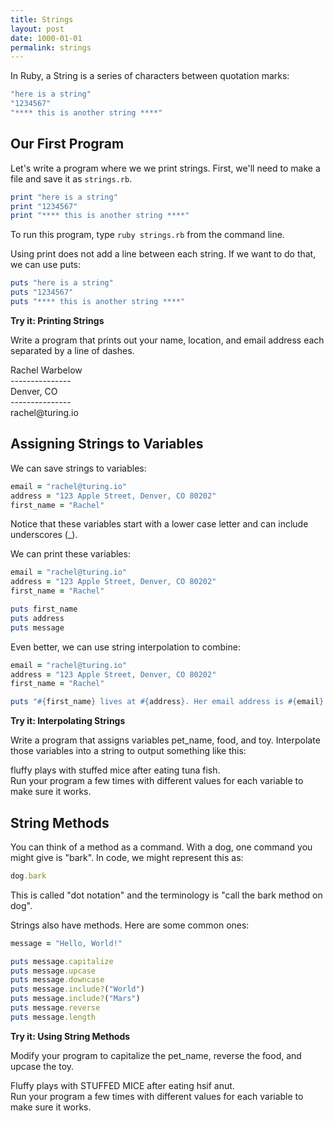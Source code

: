 ```yaml
---
title: Strings
layout: post
date: 1000-01-01
permalink: strings
---
```


In Ruby, a String is a series of characters between quotation marks:

```ruby
"here is a string"
"1234567"
"**** this is another string ****"
```

## Our First Program

Let's write a program where we we print strings. First, we'll need to make a file and save it as `strings.rb`.

```ruby
print "here is a string"
print "1234567"
print "**** this is another string ****"
```

To run this program, type `ruby strings.rb` from the command line.

Using print does not add a line between each string. If we want to do that, we can use puts:

```ruby
puts "here is a string"
puts "1234567"
puts "**** this is another string ****"
```

<div class="card cyan ">
  <div class="card-content white-text">
    <span class="card-title black-text"><b>Try it: Printing Strings</b></span>
    <p>
      Write a program that prints out your name, location, and email address each separated by a line of dashes.
      <br>
      <div class="output">
        Rachel Warbelow <br>
        --------------- <br>
        Denver, CO <br>
        --------------- <br>
        rachel@turing.io <br>
      </div>
    </p>
  </div>
</div>

## Assigning Strings to Variables

We can save strings to variables:

```ruby
email = "rachel@turing.io"
address = "123 Apple Street, Denver, CO 80202"
first_name = "Rachel"
```

Notice that these variables start with a lower case letter and can include underscores (_).

We can print these variables:

```ruby
email = "rachel@turing.io"
address = "123 Apple Street, Denver, CO 80202"
first_name = "Rachel"

puts first_name
puts address
puts message
```

Even better, we can use string interpolation to combine:

```ruby
email = "rachel@turing.io"
address = "123 Apple Street, Denver, CO 80202"
first_name = "Rachel"

puts "#{first_name} lives at #{address}. Her email address is #{email}."
```

<div class="card cyan ">
  <div class="card-content white-text">
    <span class="card-title black-text"><b>Try it: Interpolating Strings</b></span>
    <p>
      Write a program that assigns variables pet_name, food, and toy. Interpolate those variables into a string to output something like this:
      <br>
      <div class="output">
        fluffy plays with stuffed mice after eating tuna fish.
      </div>
      Run your program a few times with different values for each variable to make sure it works.
    </p>
  </div>
</div>

## String Methods

You can think of a method as a command. With a dog, one command you might give is "bark". In code, we might represent this as:

```ruby
dog.bark
```

This is called "dot notation" and the terminology is "call the bark method on dog".

Strings also have methods. Here are some common ones:

```ruby
message = "Hello, World!"

puts message.capitalize
puts message.upcase
puts message.downcase
puts message.include?("World")
puts message.include?("Mars")
puts message.reverse
puts message.length
```

<div class="card cyan">
  <div class="card-content white-text">
    <span class="card-title black-text"><b>Try it: Using String Methods</b></span>
    <p>
      Modify your program to capitalize the pet_name, reverse the food, and upcase the toy.
      <br>
      <div class="output">
        Fluffy plays with STUFFED MICE after eating hsif anut.
      </div>
      Run your program a few times with different values for each variable to make sure it works.
    </p>
  </div>
</div>
